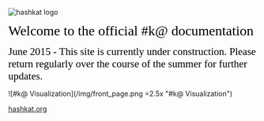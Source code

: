 ![hashkat logo](/img/new_logo.svg "#k@")

<span style="color:black; font-family:Georgia; font-size:2em;">Welcome to the official #k@ documentation</span>

<span style="color:black; font-family:Georgia; font-size:1.5em;">June 2015 - This site is currently under construction. Please return regularly over the course of the summer for further updates. </span>

![#k@ Visualization](/img/front_page.png =2.5x "#k@ Visualization")

[hashkat.org](http://hashkat.org)

